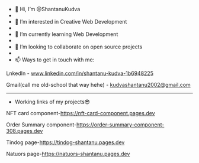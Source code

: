- 👋 Hi, I’m @ShantanuKudva
- 
- 👀 I’m interested in Creative Web Development
- 
- 🌱 I’m currently learning Web Development 
-
- 💞️ I’m looking to collaborate on open source projects 
- 
- 📫 Ways to get in touch with me:

LnkedIn - www.linkedin.com/in/shantanu-kudva-1b6948225
 
Gmail(call me old-school that way hehe) - kudvashantanu2002@gmail.com

-------------------------------------------------------------------------------------------------------

- Working links of my projects😎

NFT card component-https://nft-card-component.pages.dev

Order Summary component-https://order-summary-component-308.pages.dev

Tindog page-https://tindog-shantanu.pages.dev

Natuors page-https://natuors-shantanu.pages.dev
<!---
ShantanuKudva/ShantanuKudva is a ✨ special ✨ repository because its `README.md` (this file) appears on your GitHub profile.
You can click the Preview link to take a look at your changes.
--->

